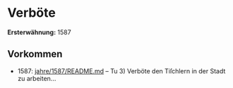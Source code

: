 # Verböte

**Ersterwähnung:** 1587

## Vorkommen
- 1587: [jahre/1587/README.md](../jahre/1587/README.md) – Tu 3) Verböte den Tiſchlern in der Stadt zu arbeiten...
